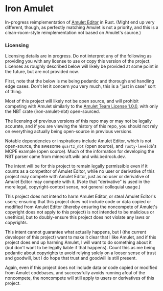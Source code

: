 # Iron Amulet
In-progress reimplementation of [Amulet Editor](https://www.amuletmc.com/) in Rust.
(Might end up very different, though, as perfectly matching Amulet is not a priority,
and this is a clean-room-style reimplementation not based on Amulet's source.)

### Licensing

Licensing details are in progress. Do not interpret any of the following as providing you
with any license to use or copy this version of the project. Licenses as roughly described
below will likely be provided at some point in the future, but are not provided now.

First, note that the below is me being pedantic and thorough and handling edge cases.
Don't let it concern you very much, this is a "just in case" sort of thing.


Most of this project will likely not be open source,
and will prohibit competing with Amulet similarly to the
[Amulet Team License 1.0.0](https://github.com/Amulet-Team/Amulet-NBT/blob/4.0/LICENSE),
with only the NBT crate (iron-amulet-nbt) open-sourced.

The licensing of previous versions of this repo may or may not be legally accurate, and if
you are viewing the history of this repo, you should not rely on everything actually being
open-source in previous versions.

Notable dependencies or inspirations include Amulet Editor, which is not open-source,
the awesome `quartz_nbt` (open source), and `rusty-leveldb`'s MCPE example (open source).
Much of the information for developing the NBT parser came from minecraft.wiki and wiki.bedrock.dev.

The intent will be for this project to remain legally permissible even if it counts as a competitor
of Amulet Editor, while no user or derivative of this project may compete with Amulet Editor,
just as no user or derivative of Amulet Editor may compete with it. (Note that "derivative" is
used in the more legal, copyright-context sense, not general colloquial usage.)

This project does not intend to harm Amulet Editor, or steal Amulet Editor's users;
ensuring that this project does not include code or data copied or modified from Amulet Editor
(thereby ensuring the noncompete of Amulet's copyright does not apply to this project)
is not intended to be malicious or unethical,
but to doubly-ensure this project does not violate any laws or copyrights.

This intent cannot guarantee what actually happens, but I (the current developer of this project)
want to make it clear that I like Amulet, and if this project does end up harming Amulet,
I will want to do something about it (but don't want to be legally liable if that happens).
Count this as me being pedantic about copyrights to avoid relying solely on a looser sense
of trust and goodwill, but I do hope that trust and goodwill is still present.

Again, even if this project does not include data or code copied or modified from Amulet codebases,
and successfully avoids running afoul of the noncompete, the noncompete will still apply
to users or derivatives of this project.

